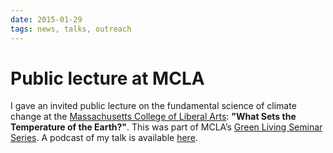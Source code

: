 ```yaml
---
date: 2015-01-29
tags: news, talks, outreach
---
```

# Public lecture at MCLA

I gave an invited public lecture on the fundamental science of climate change at the [Massachusetts College of Liberal Arts](https://www.mcla.edu): **"What Sets the Temperature of the Earth?"**.
This was part of MCLA’s [Green Living Seminar Series](http://www.mcla.edu/About_MCLA/area/Community-Collaborations/berkshireenvironmentalresourcecenter/greenlivingseminars/). A podcast of my talk is available [here](http://www.mcla.edu/Assets/MCLA-Files/About-MCLA/Area/GreenLiving/Pod-Casts/What%20sets%20the%20temperature%20of%20the%20Earth%202015-1-29%2064bitmono.mp3).
